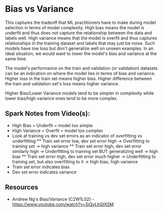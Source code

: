 # Bias vs Variance

This captures the tradeoff that ML practitioners have to make during model selection in terms of model complexity. 
High bias means the model is underfit and thus does not capture the relationship between the data and labels well. 
High variance means that the model is overfit and thus captures relationships in the training dataset and labels that may just be noise. Such models have low loss but don't generalize well on unseen examples. In an ideal situation, we would want to lower the model's bias and variance at the same time. 

The model's performance on the train and validation (or validation) datasets can be an indication on where the model lies in terms of bias and variance. Higher loss in the train set means higher bias. Higher difference between the train and validation set's loss means higher variance. 

Higher Bias/Lower Variance models tend to be simpler in complexity while lower bias/high variance ones tend to be more complex.


## Spark Notes from Video(s): 
* High Bias = Underfit = model too simple
* High Variance = Overfit = model too complex
* Look at training vs dev set errors as an indicator of overfitting vs underfitting
** Train set error low, dev set error high -> Overfitting to training set -> high variance
** Train set error high, dev set error similarly high -> Underfitting to training set BUT generalizing well -> high bias 
** Train set error high, dev set error much higher -> Underfitting to training set, but also overfitting to it -> high bias, high variance
* Train set error indicates bias
* Dev set error indicates variance

## Resources
* Andrew Ng's Bias/Variance (C2W1L02) - https://www.youtube.com/watch?v=SjQyLhQIXSM